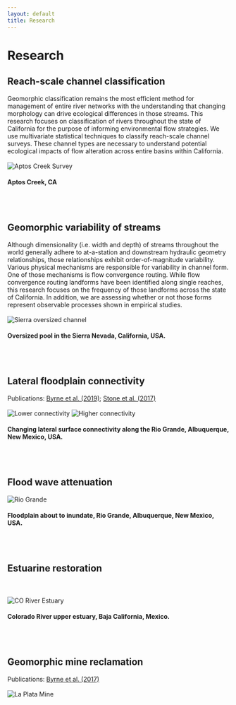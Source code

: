 ```yaml
---
layout: default
title: Research
---
```


# Research

## Reach-scale channel classification
Geomorphic classification remains the most efficient method for management of entire river networks with the understanding that changing morphology can drive ecological differences in those streams. This research focuses on classification of rivers throughout the state of California for the purpose of informing environmental flow strategies. We use multivariate statistical techniques to classify reach-scale channel surveys. These channel types are necessary to understand potential ecological impacts of flow alteration across entire basins within California.
<br/><br/>
![Aptos Creek Survey](/images/aptos.png)
#### Aptos Creek, CA
<br/><br/>

## Geomorphic variability of streams
Although dimensionality (i.e. width and depth) of streams throughout the world generally adhere to at-a-station and downstream hydraulic geometry relationships, those relationships exhibit order-of-magnitude variability. Various physical mechanisms are responsible for variability in channel form. One of those mechanisms is flow convergence routing. While flow convergence routing landforms have been identified along single reaches, this research focuses on the frequency of those landforms across the state of California. In addition, we are assessing whether or not those forms represent observable processes shown in empirical studies.
<br/><br/>
![Sierra oversized channel](/images/Sierra_riffle_pool.png)
#### Oversized pool in the Sierra Nevada, California, USA.
<br/><br/>

## Lateral floodplain connectivity	
Publications: [Byrne et al. (2019)](https://doi.org/10.1029/2019WR026080); [Stone et al. (2017)](https://doi.org/10.1002/eco.1833)
<br/><br/> 
![Lower connectivity](/images/pulse_01.jpg) ![Higher connectivity](/images/pulse_02.jpg)
#### Changing lateral surface connectivity along the Rio Grande, Albuquerque, New Mexico, USA.
<br/><br/>  

## Flood wave attenuation
![Rio Grande](/images/RioGrande.JPG)
#### Floodplain about to inundate, Rio Grande, Albuquerque, New Mexico, USA.
<br/><br/>

## Estuarine restoration
<br/><br/> 
![CO River Estuary](/images/COdelta.png)
#### Colorado River upper estuary, Baja California, Mexico.
<br/><br/>

## Geomorphic mine reclamation
Publications: [Byrne et al. (2017)](https://doi.org/10.1016/j.jaridenv.2016.10.003)
<br/><br/>
![La Plata Mine](/images/La_Plata_02.jpg)